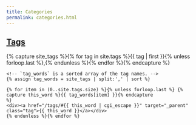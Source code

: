 ```yaml
---
title: Categories
permalink: categories.html
---
```


<html>
<head>
<link rel="stylesheet" id="mainstyle" href="/css/{{ site.main_theme }}.css?v={{ site.time | date:'%s' }}">
<script type="text/javascript" src="/admt/admt.js"> </script>
</head>
<body class="side-bar-body">

<h2>
<a class="tag" href="/tags/?tags=true" target="_parent">Tags</a>
</h2>
    <!-- Get the tag name for every tag on the site and set the to the `site_tags` variable. -->
    {% capture site_tags %}{% for tag in site.tags %}{{ tag | first }}{% unless forloop.last %},{% endunless %}{% endfor %}{%
    endcapture %}

    <!-- `tag_words` is a sorted array of the tag names. -->
    {% assign tag_words = site_tags | split:',' | sort %}

    {% for item in (0..site.tags.size) %}{% unless forloop.last %} {% capture this_word %}{{ tag_words[item] }}{% endcapture
    %}
    <div><a href="/tags/#{{ this_word | cgi_escape }}" target="_parent" class="tag">{{ this_word }}</a></div>
    {% endunless %}{% endfor %}

</body>
</html>

